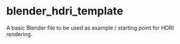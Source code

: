 # blender_hdri_template
A basic Blender file to be used as example / starting point for HDRI rendering.
